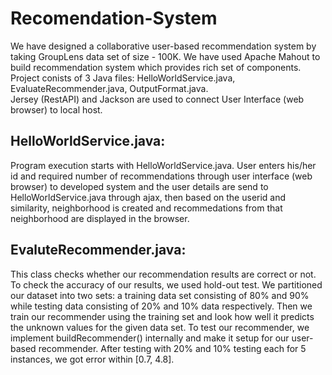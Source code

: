 # Recomendation-System
We have designed a collaborative user-based recommendation system by taking GroupLens data set of size - 100K. We have used Apache Mahout to build recommendation system which provides rich set of components. <br /> 
Project conists of 3 Java files: HelloWorldService.java, EvaluateRecommender.java, OutputFormat.java. <br /> 
Jersey (RestAPI) and Jackson are used to connect User Interface (web browser) to local host. <br />
## HelloWorldService.java: <br />
Program execution starts with HelloWorldService.java. 
User enters his/her id and required number of recommendations through user interface (web browser) to developed system and the user details are send to HelloWorldService.java through ajax, then based on the userid and similarity, neighborhood is created and recommedations from that neighborhood are displayed in the browser. <br />
## EvaluteRecommender.java: <br />
This class checks whether our recommendation results are correct or not. To check the accuracy of our results, we used hold-out test. We partitioned our dataset into two sets: a training data set consisting of 80% and 90% while testing data consisting of 20% and 10% data respectively. Then we train our recommender using the training set and look how well it predicts the unknown values for the given data set. To test our recommender, we implement buildRecommender() internally and make it setup for our user-based recommender.
After testing with 20% and 10% testing each for 5 instances, we got error within [0.7, 4.8].


